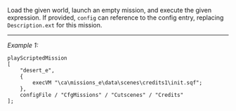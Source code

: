 Load the given world, launch an empty mission, and execute the given expression.
If provided, `config` can reference to the config entry, replacing `Description.ext` for this mission.


---
*Example 1:*
```sqf
playScriptedMission
[
	"desert_e",
	{
		execVM "\ca\missions_e\data\scenes\credits1\init.sqf";
	},
	configFile / "CfgMissions" / "Cutscenes" / "Credits"
];
```